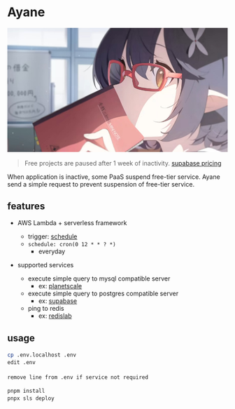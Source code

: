 # Ayane

![ayane](https://raw.githubusercontent.com/if1live/ayane/main/document/ayane-pv.jpg)

> Free projects are paused after 1 week of inactivity.
> [supabase pricing](https://supabase.com/pricing)

When application is inactive, some PaaS suspend free-tier service.
Ayane send a simple request to prevent suspension of free-tier service.

## features

* AWS Lambda + serverless framework
    - trigger: [schedule](https://www.serverless.com/framework/docs/providers/aws/events/schedule)
    - `schedule: cron(0 12 * * ? *)`
        * everyday

* supported services
    - execute simple query to mysql compatible server
        * ex: [planetscale][planetscale]
    - execute simple query to postgres compatible server
        * ex: [supabase][supabase]
    - ping to redis
        * ex: [redislab][redislab]

[supabase]: https://supabase.com/
[planetscale]: https://planetscale.com/
[redislab]: https://redis.com/

## usage

```bash
cp .env.localhost .env
edit .env

remove line from .env if service not required
```

```bash
pnpm install
pnpx sls deploy
```
